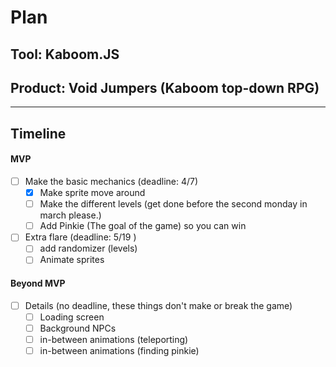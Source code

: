 # Plan

## Tool: Kaboom.JS
## Product: Void Jumpers (Kaboom top-down RPG)

---

## Timeline

#### MVP

- [ ] Make the basic mechanics (deadline: 4/7)
  - [x] Make sprite move around
  - [ ] Make the different levels (get done before the second monday in march please.)
  - [ ] Add Pinkie (The goal of the game) so you can win
- [ ] Extra flare (deadline: 5/19 )
  - [ ] add randomizer (levels)
  - [ ] Animate sprites
#### Beyond MVP

- [ ] Details (no deadline, these things don't make or break the game)
  - [ ] Loading screen
  - [ ] Background NPCs
  - [ ] in-between animations (teleporting)
  - [ ] in-between animations (finding pinkie)

<!-- EXAMPLE

## Tool: APIs
## Product: Green Glass Door riddle app

## Timeline

### MVP

- [ ] Front-end
  - [x] Webpage to collect input from user (deadline: 4/15)
  - [ ] Webpage to display "yes, but a ___ can't" or "no, but a ___ can" (deadline: 5/1)
- [x] Back-end
  - [x] Use regex to test whether or not the word can go through the GGD (deadline: 3/1)
  - [x] Use the Twinword API to find related words (deadline: 3/15)
    - [ ] Iterate through the words until an opposite example can be found (deadline: 4/1)

#### Beyond MVP

- [ ] Use another API to make sure the opposite example is a noun
- [ ] Automate notification of API limit to make sure I don’t exceed free quota
- [ ] A multiple choice quizzer that will test the user’s knowledge of the solution

-->





<!-- DO NOT USE THIS YET

| Name | Glows | Grows |
| -------- | ------- | ------- |
|   |   |
|   |   |
|   |   |
|   |   |
|   |   |
|   |   |

-->

